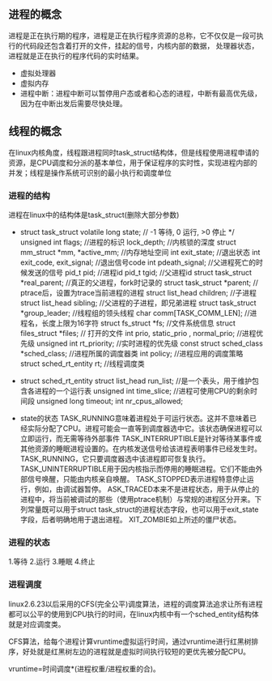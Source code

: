 ## 进程的概念
进程是正在执行期的程序，进程是正在执行程序资源的总称，它不仅仅是一段可执行的代码段还包含着打开的文件，挂起的信号，内核内部的数据，
处理器状态，进程就是正在执行的程序代码的实时结果。
* 虚拟处理器
* 虚拟内存
* 进程中断：进程中断可以暂停用户态或者和心态的进程，中断有最高优先级，因为在中断出发后需要尽快处理。
## 线程的概念
在linux内核角度，线程跟进程同时task_struct结构体，但是线程使用进程申请的资源，是CPU调度和分派的基本单位，用于保证程序的实时性，实现进程内部的并发；线程是操作系统可识别的最小执行和调度单位
### 进程的结构
进程在linux中的结构体是task_struct(删除大部分参数)
* struct task_struct
	  volatile long state;	// -1 等待, 0 运行, >0 停止 */
  	unsigned int flags;	//进程的标识
	  lock_depth;		//内核锁的深度
	  struct mm_struct *mm, *active_mm; //内存地址空间
  	int exit_state;  //退出状态
  	int exit_code, exit_signal; //退出信号code
  	int pdeath_signal;  //父进程死亡的时候发送的信号
  	pid_t pid; //进程id
  	pid_t tgid; //父进程id
  	struct task_struct *real_parent; //真正的父进程，fork时记录的
  	struct task_struct *parent;	// ptrace后，设置为trace当前进程的进程
  	struct list_head children;	//子进程
  	struct list_head sibling;	//父进程的子进程，即兄弟进程
  	struct task_struct *group_leader; //线程组的领头线程
      char comm[TASK_COMM_LEN];  //进程名，长度上限为16字符
      struct fs_struct *fs;  //文件系统信息
      struct files_struct *files; // 打开的文件
      int prio, static_prio , normal_prio; //进程优先级
      unsigned int rt_priority; //实时进程的优先级
      const struct sched_class *sched_class; //进程所属的调度器类
      int policy; //进程应用的调度策略
      struct sched_rt_entity rt; //线程调度类

* struct sched_rt_entity
      struct list_head run_list; //是一个表头，用于维护包含各进程的一个运行表
      unsigned int time_slice; //进程可使用CPU的剩余时间段
      unsigned long timeout;
      int nr_cpus_allowed;

* state的状态
      TASK_RUNNING意味着进程处于可运行状态。这并不意味着已经实际分配了CPU。进程可能会一直等到调度器选中它。该状态确保进程可以立即运行，而无需等待外部事件
      TASK_INTERRUPTIBLE是针对等待某事件或其他资源的睡眠进程设置的。在内核发送信号给该进程表明事件已经发生时。
      TASK_RUNNING，它只要调度器选中该进程即可恢复执行。
      TASK_UNINTERRUPTIBLE用于因内核指示而停用的睡眠进程。它们不能由外部信号唤醒，只能由内核亲自唤醒。
      TASK_STOPPED表示进程特意停止运行，例如，由调试器暂停。
      ASK_TRACED本来不是进程状态，用于从停止的进程中，将当前被调试的那些（使用ptrace机制）与常规的进程区分开来。下列常量既可以用于struct task_struct的进程状态字段，也可以用于exit_state字段，后者明确地用于退出进程。
      XIT_ZOMBIE如上所述的僵尸状态。
### 进程的状态
1.等待 2.运行 3.睡眠 4.终止
### 进程调度
linux2.6.23以后采用的CFS(完全公平)调度算法，进程的调度算法追求让所有进程都可以公平的使用到CPU执行的时间，在linux内核中有一个sched_entity结构体就是对应调度类。  

CFS算法，给每个进程计算vruntime虚拟运行时间，通过vruntime进行红黑树排序，好处就是红黑树左边的进程就是虚拟时间执行较短的更优先被分配CPU。  

vruntime=时间调度*(进程权重/进程权重的合)。  
